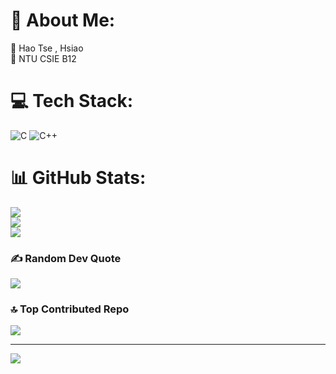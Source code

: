 # 💫 About Me:
🔭 Hao Tse , Hsiao<br>👯 NTU CSIE B12<br>


# 💻 Tech Stack:
![C](https://img.shields.io/badge/c-%2300599C.svg?style=for-the-badge&logo=c&logoColor=white) ![C++](https://img.shields.io/badge/c++-%2300599C.svg?style=for-the-badge&logo=c%2B%2B&logoColor=white)
# 📊 GitHub Stats:
![](https://github-readme-stats.vercel.app/api?username=AAAA-source&theme=default&hide_border=false&include_all_commits=false&count_private=false)<br/>
![](https://github-readme-streak-stats.herokuapp.com/?user=AAAA-source&theme=default&hide_border=false)<br/>
![](https://github-readme-stats.vercel.app/api/top-langs/?username=AAAA-source&theme=default&hide_border=false&include_all_commits=false&count_private=false&layout=compact)

### ✍️ Random Dev Quote
![](https://quotes-github-readme.vercel.app/api?type=horizontal&theme=light)

### 🔝 Top Contributed Repo
![](https://github-contributor-stats.vercel.app/api?username=AAAA-source&limit=5&theme=default&combine_all_yearly_contributions=true)

---
[![](https://visitcount.itsvg.in/api?id=AAAA-source&icon=0&color=0)](https://visitcount.itsvg.in)

<!-- Proudly created with GPRM ( https://gprm.itsvg.in ) -->
